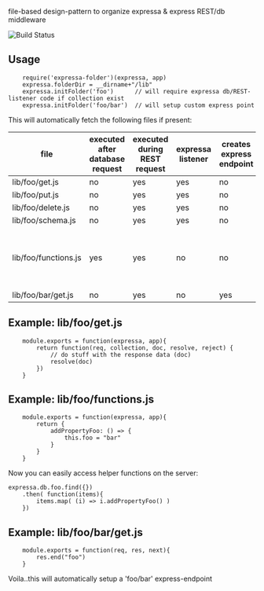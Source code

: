 file-based design-pattern to organize expressa & express REST/db middleware 

![Build Status](https://travis-ci.org/--repurl=git@github.com:coderofsalvation/expressa-init-collection..svg?branch=master)

## Usage

		require('expressa-folder')(expressa, app)
		expressa.folderDir = __dirname+"/lib"
		expressa.initFolder('foo')      // will require expressa db/REST-listener code if collection exist
		expressa.initFolder('foo/bar')  // will setup custom express point

This will automatically fetch the following files if present:

| file                 | executed after database request | executed during REST request | expressa listener | creates express endpoint | note                                        |
| -                    | -                               | -                            | -                 | -                        | -                                           |
| lib/foo/get.js       | no                              | yes                          | yes               | no                       |                                             |
| lib/foo/put.js       | no                              | yes                          | yes               | no                       |                                             |
| lib/foo/delete.js    | no                              | yes                          | yes               | no                       |                                             |
| lib/foo/schema.js    | no                              | yes                          | yes               | no                       |                                             |
| lib/foo/functions.js | yes                             | yes                          | no                | no                       | all db objects will inherit these functions |
| lib/foo/bar/get.js   | no                              | yes                          | no                | yes                      | |

## Example: lib/foo/get.js


		module.exports = function(expressa, app){
			return function(req, collection, doc, resolve, reject) {
				// do stuff with the response data (doc)
				resolve(doc)
			})
		}

## Example: lib/foo/functions.js

		module.exports = function(expressa, app){
			return {
				addPropertyFoo: () => {
					this.foo = "bar"
				}
			}
		}

Now you can easily access helper functions on the server:

    expressa.db.foo.find({})
		.then( function(items){
			items.map( (i) => i.addPropertyFoo() )
		})

## Example: lib/foo/bar/get.js

		module.exports = function(req, res, next){
			res.end("foo")
		}

Voila..this will automatically setup a 'foo/bar' express-endpoint
